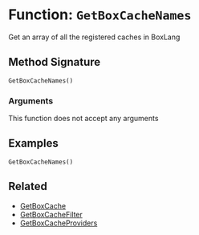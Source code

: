 [comment]: # (Note: This documentation is generated dynamically in the build process.  To modify the contents, change the javadoc on the _invoke method of the BIF class)

# Function: `GetBoxCacheNames`

Get an array of all the registered caches in BoxLang

## Method Signature
```
GetBoxCacheNames()
```
### Arguments
This function does not accept any arguments

## Examples

```
GetBoxCacheNames()
```

## Related
  * [GetBoxCache](GetBoxCache.md)
  * [GetBoxCacheFilter](GetBoxCacheFilter.md)
  * [GetBoxCacheProviders](GetBoxCacheProviders.md)

